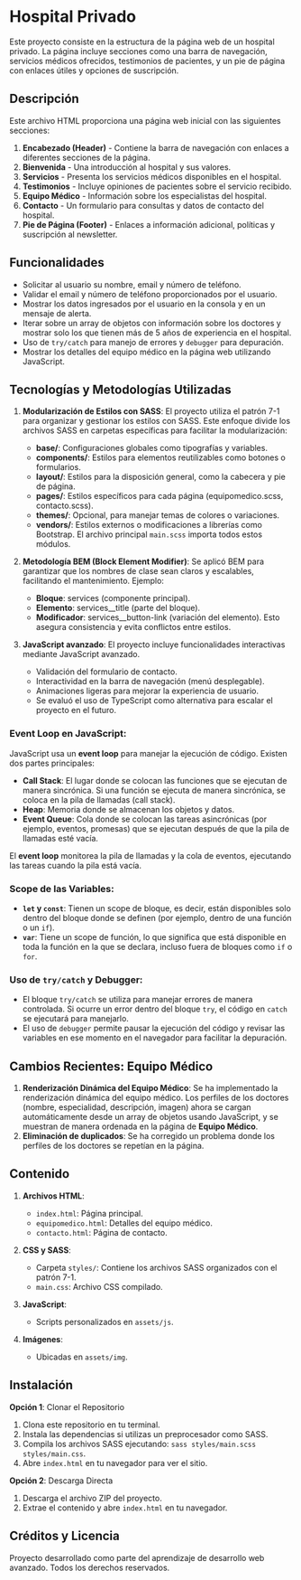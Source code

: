 # Hospital Privado

Este proyecto consiste en la estructura de la página web de un hospital privado. La página incluye secciones como una barra de navegación, servicios médicos ofrecidos, testimonios de pacientes, y un pie de página con enlaces útiles y opciones de suscripción.

## Descripción

Este archivo HTML proporciona una página web inicial con las siguientes secciones:

1. **Encabezado (Header)** - Contiene la barra de navegación con enlaces a diferentes secciones de la página.
2. **Bienvenida** - Una introducción al hospital y sus valores.
3. **Servicios** - Presenta los servicios médicos disponibles en el hospital.
4. **Testimonios** - Incluye opiniones de pacientes sobre el servicio recibido.
5. **Equipo Médico** - Información sobre los especialistas del hospital.
6. **Contacto** - Un formulario para consultas y datos de contacto del hospital.
7. **Pie de Página (Footer)** - Enlaces a información adicional, políticas y suscripción al newsletter.

## Funcionalidades

- Solicitar al usuario su nombre, email y número de teléfono.
- Validar el email y número de teléfono proporcionados por el usuario.
- Mostrar los datos ingresados por el usuario en la consola y en un mensaje de alerta.
- Iterar sobre un array de objetos con información sobre los doctores y mostrar solo los que tienen más de 5 años de experiencia en el hospital.
- Uso de `try/catch` para manejo de errores y `debugger` para depuración.
- Mostrar los detalles del equipo médico en la página web utilizando JavaScript.

## Tecnologías y Metodologías Utilizadas

1. **Modularización de Estilos con SASS**: El proyecto utiliza el patrón 7-1 para organizar y gestionar los estilos con SASS. Este enfoque divide los archivos SASS en carpetas específicas para facilitar la modularización:
    - **base/**: Configuraciones globales como tipografías y variables.
    - **components/**: Estilos para elementos reutilizables como botones o formularios.
    - **layout/**: Estilos para la disposición general, como la cabecera y pie de página.
    - **pages/**: Estilos específicos para cada página (equipomedico.scss, contacto.scss).
    - **themes/**: Opcional, para manejar temas de colores o variaciones.
    - **vendors/**: Estilos externos o modificaciones a librerías como Bootstrap.
    El archivo principal `main.scss` importa todos estos módulos.

2. **Metodología BEM (Block Element Modifier)**: Se aplicó BEM para garantizar que los nombres de clase sean claros y escalables, facilitando el mantenimiento. Ejemplo:
    - **Bloque**: services (componente principal).
    - **Elemento**: services__title (parte del bloque).
    - **Modificador**: services__button-link (variación del elemento).
    Esto asegura consistencia y evita conflictos entre estilos.

3. **JavaScript avanzado**: El proyecto incluye funcionalidades interactivas mediante JavaScript avanzado.
    - Validación del formulario de contacto.
    - Interactividad en la barra de navegación (menú desplegable).
    - Animaciones ligeras para mejorar la experiencia de usuario.
    - Se evaluó el uso de TypeScript como alternativa para escalar el proyecto en el futuro.

### Event Loop en JavaScript:
JavaScript usa un **event loop** para manejar la ejecución de código. Existen dos partes principales:
- **Call Stack**: El lugar donde se colocan las funciones que se ejecutan de manera sincrónica. Si una función se ejecuta de manera sincrónica, se coloca en la pila de llamadas (call stack).
- **Heap**: Memoria donde se almacenan los objetos y datos.
- **Event Queue**: Cola donde se colocan las tareas asincrónicas (por ejemplo, eventos, promesas) que se ejecutan después de que la pila de llamadas esté vacía.

El **event loop** monitorea la pila de llamadas y la cola de eventos, ejecutando las tareas cuando la pila está vacía.

### Scope de las Variables:
- **`let` y `const`**: Tienen un scope de bloque, es decir, están disponibles solo dentro del bloque donde se definen (por ejemplo, dentro de una función o un `if`).
- **`var`**: Tiene un scope de función, lo que significa que está disponible en toda la función en la que se declara, incluso fuera de bloques como `if` o `for`.

### Uso de `try/catch` y Debugger:
- El bloque `try/catch` se utiliza para manejar errores de manera controlada. Si ocurre un error dentro del bloque `try`, el código en `catch` se ejecutará para manejarlo.
- El uso de `debugger` permite pausar la ejecución del código y revisar las variables en ese momento en el navegador para facilitar la depuración.

## Cambios Recientes: **Equipo Médico**

1. **Renderización Dinámica del Equipo Médico**: Se ha implementado la renderización dinámica del equipo médico. Los perfiles de los doctores (nombre, especialidad, descripción, imagen) ahora se cargan automáticamente desde un array de objetos usando JavaScript, y se muestran de manera ordenada en la página de **Equipo Médico**.
2. **Eliminación de duplicados**: Se ha corregido un problema donde los perfiles de los doctores se repetían en la página.

## Contenido

1. **Archivos HTML**:
    - `index.html`: Página principal.
    - `equipomedico.html`: Detalles del equipo médico.
    - `contacto.html`: Página de contacto.

2. **CSS y SASS**:
    - Carpeta `styles/`: Contiene los archivos SASS organizados con el patrón 7-1.
    - `main.css`: Archivo CSS compilado.

3. **JavaScript**:
    - Scripts personalizados en `assets/js`.

4. **Imágenes**:
    - Ubicadas en `assets/img`.

## Instalación

**Opción 1**: Clonar el Repositorio

1. Clona este repositorio en tu terminal.
2. Instala las dependencias si utilizas un preprocesador como SASS.
3. Compila los archivos SASS ejecutando: `sass styles/main.scss styles/main.css`.
4. Abre `index.html` en tu navegador para ver el sitio.

**Opción 2**: Descarga Directa

1. Descarga el archivo ZIP del proyecto.
2. Extrae el contenido y abre `index.html` en tu navegador.

## Créditos y Licencia

Proyecto desarrollado como parte del aprendizaje de desarrollo web avanzado. Todos los derechos reservados.
